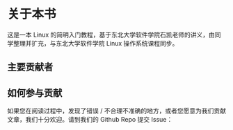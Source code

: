 # 关于本书

这是一本 Linux 的简明入门教程，基于东北大学软件学院石凯老师的讲义，由同学整理并扩充，与东北大学软件学院 Linux 操作系统课程同步。

## 主要贡献者



## 如何参与贡献

如果您在阅读过程中，发现了错误 / 不合理不准确的地方，或者您愿意为我们贡献文章，我们十分欢迎。请到我们的 Github Repo 提交 Issue：




